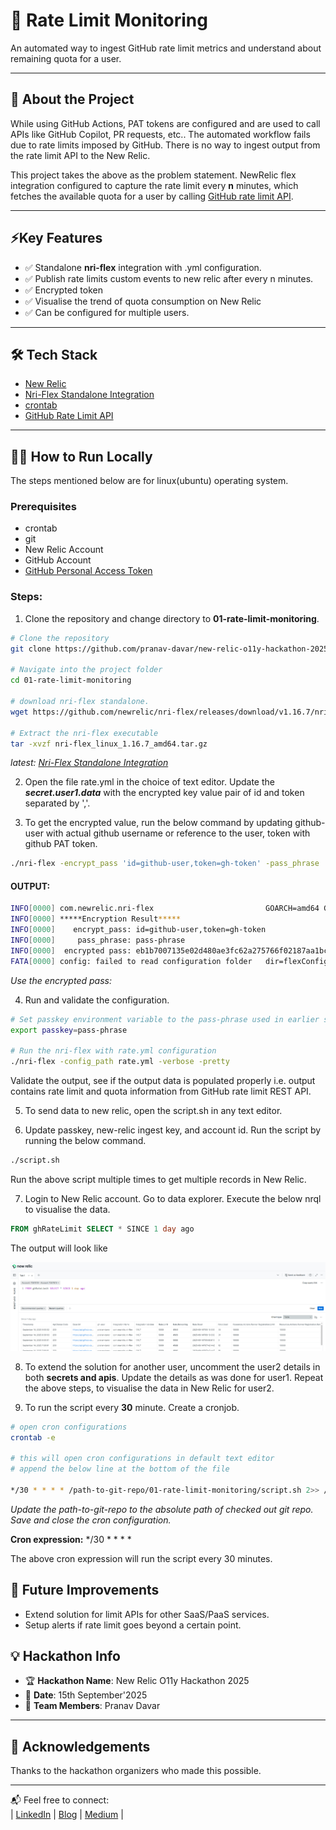 # 🚀 Rate Limit Monitoring

An automated way to ingest GitHub rate limit metrics and understand about  remaining quota for a user.

---

## 🎯 About the Project

While using GitHub Actions, PAT tokens are configured and are used to call APIs like GitHub Copilot, PR requests, etc.. The automated workflow fails due to rate limits imposed by GitHub. There is no way to ingest output from the rate limit API to the New Relic.

This project takes the above as the problem statement. NewRelic flex integration configured to capture the rate limit every **n** minutes, which fetches the available quota for a user by calling [GitHub rate limit API](https://docs.github.com/en/rest/rate-limit/rate-limit?apiVersion=2022-11-28). 

---

## ⚡Key Features

- ✅ Standalone **nri-flex** integration with .yml configuration.
- ✅ Publish rate limits custom events to new relic after every n minutes.
- ✅ Encrypted token
- ✅ Visualise the trend of quota consumption on New Relic
- ✅ Can be configured for multiple users.
---

## 🛠️ Tech Stack

- [New Relic](https://newrelic.com/welcome-back)
- [Nri-Flex Standalone Integration](https://github.com/newrelic/nri-flex/releases/tag/v1.16.7)
- [crontab](https://man7.org/linux/man-pages/man5/crontab.5.html)
- [GitHub Rate Limit API](https://docs.github.com/en/rest/rate-limit/rate-limit?apiVersion=2022-11-28)

---

## 🧑‍💻 How to Run Locally

The steps mentioned below are for linux(ubuntu) operating system.

### Prerequisites
- crontab
- git
- New Relic Account
- GitHub Account
- [GitHub Personal Access Token](https://docs.github.com/en/authentication/keeping-your-account-and-data-secure/managing-your-personal-access-tokens)

### Steps:

1. Clone the repository and change directory to **01-rate-limit-monitoring**.

```bash
# Clone the repository
git clone https://github.com/pranav-davar/new-relic-o11y-hackathon-2025.git

# Navigate into the project folder
cd 01-rate-limit-monitoring

# download nri-flex standalone.
wget https://github.com/newrelic/nri-flex/releases/download/v1.16.7/nri-flex_linux_1.16.7_amd64.tar.gz

# Extract the nri-flex executable
tar -xvzf nri-flex_linux_1.16.7_amd64.tar.gz
```
_latest: [Nri-Flex Standalone Integration](https://github.com/newrelic/nri-flex/releases)_

2. Open the file rate.yml in the choice of text editor. Update the **_secret.user1.data_** with the encrypted key value pair of id and token separated by ','.

3. To get the encrypted value, run the below command by updating github-user with actual github username or reference to the user, token with github PAT token.

```sh
./nri-flex -encrypt_pass 'id=github-user,token=gh-token' -pass_phrase 'pass-phrase'
```

#### OUTPUT:

```sh
INFO[0000] com.newrelic.nri-flex                         GOARCH=amd64 GOOS=linux version=1.16.7
INFO[0000] *****Encryption Result*****
INFO[0000]    encrypt_pass: id=github-user,token=gh-token
INFO[0000]     pass_phrase: pass-phrase
INFO[0000]  encrypted pass: eb1b7007135e02d480ae3fc62a275766f02187aa1bcdd1df50de10ed6f0bd5130dc3677274e95058435cabf639a6c56ca4fe87b7b67f7a9bbb
FATA[0000] config: failed to read configuration folder   dir=flexConfigs/ error="open flexConfigs/: no such file or directory"
```
_Use the encrypted pass:_

4. Run and validate the configuration.

```sh
# Set passkey environment variable to the pass-phrase used in earlier step to encrypt the data
export passkey=pass-phrase

# Run the nri-flex with rate.yml configuration
./nri-flex -config_path rate.yml -verbose -pretty

```

Validate the output, see if the output data is populated properly i.e. output contains rate limit and quota information from GitHub rate limit REST API.

5. To send data to new relic, open the script.sh in any text editor.

6. Update passkey, new-relic ingest key, and account id. Run the script by running the below command.

```sh
./script.sh
```

Run the above script multiple times to get multiple records in New Relic.

7. Login to New Relic account. Go to data explorer. Execute the below nrql to visualise the data.

```sql
FROM ghRateLimit SELECT * SINCE 1 day ago
```

The output will look like

![Output of nrql](img/nrql.png) 

8. To extend the solution for another user, uncomment the user2 details in both **secrets and apis**. Update the details as was done for user1. Repeat the above steps, to visualise the data in New Relic for user2.

9. To run the script every **30** minute. Create a cronjob.

```sh
# open cron configurations 
crontab -e

# this will open cron configurations in default text editor
# append the below line at the bottom of the file

*/30 * * * * /path-to-git-repo/01-rate-limit-monitoring/script.sh 2>> /path-to-git-repo/01-rate-limit-monitoring/script.sh/error.log
```

_Update the path-to-git-repo to the absolute path of checked out git repo. Save and close the cron configuration._

**Cron expression:** */30 * * * *

The above cron expression will run the script every 30 minutes.

## 🎯 Future Improvements

- Extend solution for limit APIs for other SaaS/PaaS services.
- Setup alerts if rate limit goes beyond a certain point.

## 💡 Hackathon Info

- 🏆 **Hackathon Name**: New Relic O11y Hackathon 2025
- 📅 **Date**: 15th September'2025
- 🚀 **Team Members**: Pranav Davar  

---

## 🙏 Acknowledgements

Thanks to the hackathon organizers who made this possible.

---

📬 Feel free to connect:  
| [LinkedIn](https://www.linkedin.com/in/pranavdavar/) | [Blog](https://blog.deciphermiddleware.in/) | [Medium](https://medium.com/@pranavdavar9) |
